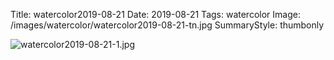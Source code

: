 Title: watercolor2019-08-21
Date: 2019-08-21
Tags: watercolor
Image: /images/watercolor/watercolor2019-08-21-tn.jpg
SummaryStyle: thumbonly

![watercolor2019-08-21-1.jpg]({static}/images/watercolor/watercolor2019-08-21-1.jpg)
